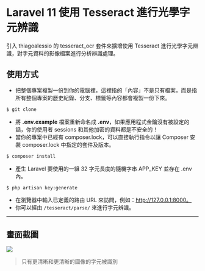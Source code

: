 # Laravel 11 使用 Tesseract 進行光學字元辨識

引入 thiagoalessio 的 tesseract_ocr 套件來擴增使用 Tesseract 進行光學字元辨識，對字元資料的影像檔案進行分析辨識處理。

## 使用方式
- 把整個專案複製一份到你的電腦裡，這裡指的「內容」不是只有檔案，而是指所有整個專案的歷史紀錄、分支、標籤等內容都會複製一份下來。
```sh
$ git clone
```
- 將 __.env.example__ 檔案重新命名成 __.env__，如果應用程式金鑰沒有被設定的話，你的使用者 sessions 和其他加密的資料都是不安全的！
- 當你的專案中已經有 composer.lock，可以直接執行指令以讓 Composer 安裝 composer.lock 中指定的套件及版本。
```sh
$ composer install
```
- 產生 Laravel 要使用的一組 32 字元長度的隨機字串 APP_KEY 並存在 .env 內。
```sh
$ php artisan key:generate
```
- 在瀏覽器中輸入已定義的路由 URL 來訪問，例如：http://127.0.0.1:8000。
- 你可以經由 `/tesseract/parse/` 來進行字元辨識。

----

## 畫面截圖
![](https://i.imgur.com/MMjPjiR.png)
> 只有更清晰和更清晰的圖像的字元被識別
